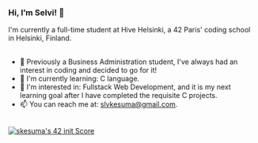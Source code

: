 <h3>Hi, I’m Selvi! 👋  </h3>
I'm currently a full-time student at Hive Helsinki, a 42 Paris' coding school in Helsinki, Finland. <br><br>

- 🥰 Previously a Business Administration student, I've always had an interest in coding and decided to go for it! 
- 🌱 I'm currently learning: C language.
- 👻 I'm interested in: Fullstack Web Development, and it is my next learning goal after I have completed the requisite C projects.
- 📫 You can reach me at: slvkesuma@gmail.com. <br><br>

[![skesuma's 42 init Score](https://badge42.vercel.app/api/v2/cl3yp3xlg005409l0qm7x9pkt/project/2530503)](https://github.com/JaeSeoKim/badge42)
<!---
miofri/miofri is a ✨ special ✨ repository because its `README.md` (this file) appears on your GitHub profile.
You can click the Preview link to take a look at your changes.
--->

